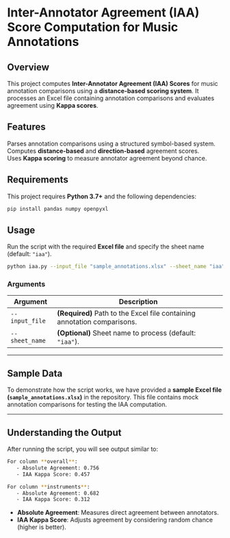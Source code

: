 
# **Inter-Annotator Agreement (IAA) Score Computation for Music Annotations**

## **Overview**
This project computes **Inter-Annotator Agreement (IAA) Scores** for music annotation comparisons using a **distance-based scoring system**. It processes an Excel file containing annotation comparisons and evaluates agreement using **Kappa scores**.

## **Features**
Parses annotation comparisons using a structured symbol-based system.  
Computes **distance-based** and **direction-based** agreement scores.  
Uses **Kappa scoring** to measure annotator agreement beyond chance.  

## **Requirements**
This project requires **Python 3.7+** and the following dependencies:

```sh
pip install pandas numpy openpyxl
```

## **Usage**
Run the script with the required **Excel file** and specify the sheet name (default: `"iaa"`).

```sh
python iaa.py --input_file "sample_annotations.xlsx" --sheet_name "iaa"
```

### **Arguments**
| Argument       | Description |
|---------------|-------------|
| `--input_file` | **(Required)** Path to the Excel file containing annotation comparisons. |
| `--sheet_name` | **(Optional)** Sheet name to process (default: `"iaa"`). |

---

## **Sample Data**
To demonstrate how the script works, we have provided a **sample Excel file (`sample_annotations.xlsx`)** in the repository. This file contains mock annotation comparisons for testing the IAA computation.

---

## **Understanding the Output**
After running the script, you will see output similar to:

```sh
For column **overall**:
   - Absolute Agreement: 0.756
   - IAA Kappa Score: 0.457

For column **instruments**:
   - Absolute Agreement: 0.682
   - IAA Kappa Score: 0.312
```

- **Absolute Agreement**: Measures direct agreement between annotators.
- **IAA Kappa Score**: Adjusts agreement by considering random chance (higher is better).

